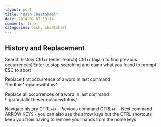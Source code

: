 ```yaml
---
layout: post
title: "Bash CheatSheet"
date: 2014-02-07 13:14
comments: true
categories: bash, cheatsheet
---
```


##  History and Replacement

Search history
    Ctrl+r (enter search)
    Ctrl+r (again to find previous occurrences)
    Enter to stop searching and dump what you found to prompt
    ESC to abort

Replace first occurrence of a word in last command
    ^findthis^replacewiththis^

Replace all occurrences of a word in last command
    !!:gs/findallofthese/replacewiththis/

Navigate history
    CTRL+p - Previous command
    CTRL+n - Next command
    ARROW KEYS - you can also use the arrow keys but the CTRL shortcuts keep you from having to remove your hands from the home keys

